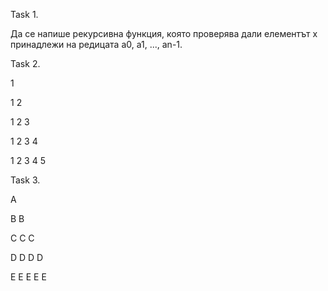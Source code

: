 
Task 1.

Да се напише рекурсивна функция, която проверява дали елементът x принадлежи на редицата a0, a1, ..., an-1.

Task 2.

1

1 2

1 2 3

1 2 3 4

1 2 3 4 5


Task 3.


  A
  
  B B
  
  C C C
  
  D D D D
  
  E E E E E
  
